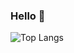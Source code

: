 ### Hello 👋
![Top Langs](https://github-readme-stats.vercel.app/api/top-langs/?username=KPX1164&layout=compact&hide=Jupyter%20Notebook)


<!--
**KPX1164/KPX1164** is a ✨ _special_ ✨ repository because its `README.md` (this file) appears on your GitHub profile.

Here are some ideas to get you started:

- 🔭 I’m currently working on ...
- 🌱 I’m currently learning ...
- 👯 I’m looking to collaborate on ...
- 🤔 I’m looking for help with ...
- 💬 Ask me about ...
- 📫 How to reach me: ...
- 😄 Pronouns: ...
- ⚡ Fun fact: ...
-->
